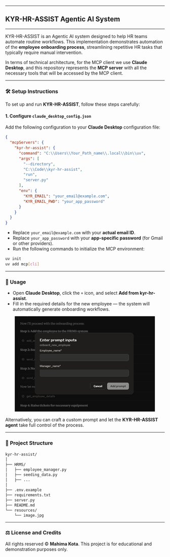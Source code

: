 
---

## **KYR-HR-ASSIST Agentic AI System**

---

KYR-HR-ASSIST is an Agentic AI system designed to help HR teams automate routine workflows.
This implementation demonstrates automation of the **employee onboarding process**, streamlining repetitive HR tasks that typically require manual intervention.

In terms of technical architecture, for the MCP client we use **Claude Desktop**, and this repository represents the **MCP server** with all the necessary tools that will be accessed by the MCP client.

---

### 🛠️ **Setup Instructions**

To set up and run **KYR-HR-ASSIST**, follow these steps carefully:

#### 1. Configure `claude_desktop_config.json`

Add the following configuration to your **Claude Desktop** configuration file:

```json
{
  "mcpServers": {
    "kyr-hr-assist": {
      "command": "C:\\Users\\Your_Path_name\\.local\\bin\\uv",
      "args": [
        "--directory",
        "C:\\Code\\kyr-hr-assist",
        "run",
        "server.py"
      ],
      "env": {
        "KYR_EMAIL": "your_email@example.com",
        "KYR_EMAIL_PWD": "your_app_password"
      }
    }
  }
}
```

* Replace `your_email@example.com` with your **actual email ID**.
* Replace `your_app_password` with your **app-specific password** (for Gmail or other providers).
* Run the following commands to initialize the MCP environment:

```bash
uv init
uv add mcp[cli]
```

---

### 🚀 **Usage**

* Open **Claude Desktop**, click the `+` icon, and select **Add from kyr-hr-assist**.
* Fill in the required details for the new employee — the system will automatically generate onboarding workflows.

<img src="Resources/image.jpg" alt="Claude desktop prompt with fields" style="width:auto;height:300px;padding-left:30px">

Alternatively, you can craft a custom prompt and let the **KYR-HR-ASSIST agent** take full control of the process.

---

### 📘 **Project Structure**

```
kyr-hr-assist/
│
├── HRMS/
│   ├── employee_manager.py
│   ├── seeding_data.py
│   ├── ...
│
├── .env.example
├── requirements.txt
├── server.py
├── README.md
└── resources/
    └── image.jpg
```

---

### ⚖️ **License and Credits**

All rights reserved © **Mahima Kota**.
This project is for educational and demonstration purposes only.

